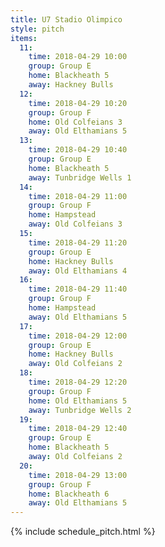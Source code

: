 ```yaml
---
title: U7 Stadio Olimpico
style: pitch
items:
  11:
    time: 2018-04-29 10:00
    group: Group E
    home: Blackheath 5
    away: Hackney Bulls
  12:
    time: 2018-04-29 10:20
    group: Group F
    home: Old Colfeians 3
    away: Old Elthamians 5
  13:
    time: 2018-04-29 10:40
    group: Group E
    home: Blackheath 5
    away: Tunbridge Wells 1
  14:
    time: 2018-04-29 11:00
    group: Group F
    home: Hampstead
    away: Old Colfeians 3
  15:
    time: 2018-04-29 11:20
    group: Group E
    home: Hackney Bulls
    away: Old Elthamians 4
  16:
    time: 2018-04-29 11:40
    group: Group F
    home: Hampstead
    away: Old Elthamians 5
  17:
    time: 2018-04-29 12:00
    group: Group E
    home: Hackney Bulls
    away: Old Colfeians 2
  18:
    time: 2018-04-29 12:20
    group: Group F
    home: Old Elthamians 5
    away: Tunbridge Wells 2
  19:
    time: 2018-04-29 12:40
    group: Group E
    home: Blackheath 5
    away: Old Colfeians 2
  20:
    time: 2018-04-29 13:00
    group: Group F
    home: Blackheath 6
    away: Old Elthamians 5
---
```


{% include schedule_pitch.html %}
